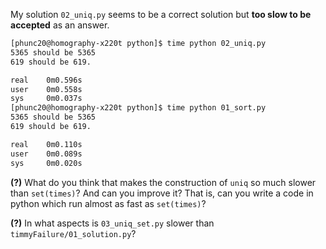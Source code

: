 My solution `02_uniq.py` seems to be a correct solution but **too slow to be accepted** as an answer.
```bash
[phunc20@homography-x220t python]$ time python 02_uniq.py
5365 should be 5365
619 should be 619.

real    0m0.596s
user    0m0.558s
sys     0m0.037s
[phunc20@homography-x220t python]$ time python 01_sort.py
5365 should be 5365
619 should be 619.

real    0m0.110s
user    0m0.089s
sys     0m0.020s
```

**(?)** What do you think that makes the construction of `uniq` so much slower than `set(times)`? And can you improve it? That is, can you write a code in python which run almost as fast as `set(times)`?


**(?)** In what aspects is `03_uniq_set.py` slower than `timmyFailure/01_solution.py`?
